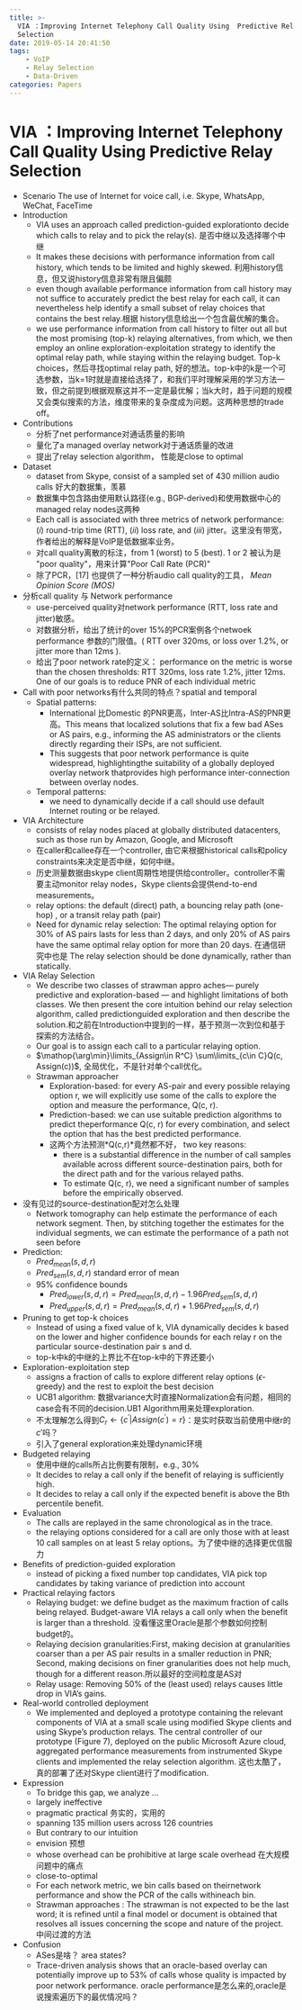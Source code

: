 ```yaml
---
title: >-
  VIA ：Improving Internet Telephony Call Quality Using  Predictive Relay
  Selection
date: 2019-05-14 20:41:50
tags: 
    - VoIP
    - Relay Selection
    - Data-Driven
categories: Papers
---
```

<!--more-->
# VIA ：Improving Internet Telephony Call Quality Using  Predictive Relay Selection
- Scenario
The use of Internet for voice call, i.e. Skype, WhatsApp, WeChat, FaceTime
- Introduction
  - VIA uses an approach called prediction-guided explorationto decide which calls to relay and to pick the relay(s).  是否中继以及选择哪个中继
  - It makes these decisions with performance information from call history, which tends to be limited and highly skewed. 利用history信息，但又说history信息非常有限且偏颇
  - even though available performance information from call history may not suffice to accurately predict the best relay for each call, it can nevertheless help identify a small subset of relay choices that contains the best relay.根据 history信息给出一个包含最优解的集合。
  - we use performance information from call history to filter out all but the most promising (top-k) relaying alternatives, from which, we then employ an online exploration-exploitation strategy to identify the optimal relay path, while staying within the relaying budget. Top-k choices，然后寻找optimal relay path, 好的想法。top-k中的k是一个可选参数，当k=1时就是直接给选择了，和我们平时理解采用的学习方法一致，但之前提到根据观察这并不一定是最优解；当k大时，趋于问题的规模又会类似搜索的方法，维度带来的复杂度成为问题。这两种思想的trade off。
- Contributions
  - 分析了net performance对通话质量的影响
  - 量化了a managed overlay network对于通话质量的改进
  - 提出了relay selection algorithm， 性能是close to optimal
- Dataset
  - dataset from Skype, consist of a sampled set of 430 million audio calls 好大的数据集，羡慕
  - 数据集中包含路由使用默认路径(e.g., BGP-derived)和使用数据中心的managed relay nodes这两种
  - Each call is associated with three metrics of network performance: (*i*) round-trip time (RTT), (*ii*) loss rate, and (*iii*) jitter。这里没有带宽，作者给出的解释是VoIP是低数据率业务。
  - 对call quality离散的标注，from 1 (worst) to 5 (best). 1 or 2 被认为是 "poor quality"，用来计算"Poor Call Rate (PCR)"
  - 除了PCR，[17] 也提供了一种分析audio call quality的工具， *Mean Opinion Score (MOS)*
- 分析call quality 与  Network performance
   - use-perceived quality对network performance (RTT, loss rate and jitter)敏感。
   - 对数据分析，给出了统计的over 15%的PCR案例各个netwoek performance 参数的门限值。( RTT over 320ms, or loss over 1.2%, or jitter more than 12ms ). 
   - 给出了poor network rate的定义： performance on the metric is worse than the chosen thresholds: RTT  320ms, loss rate  1.2%, jitter  12ms. One of our goals is to reduce PNR of each individual metric
 - Call with poor networks有什么共同的特点？spatial and temporal
   - Spatial patterns: 
      - International 比Domestic 的PNR更高，Inter-AS比Intra-AS的PNR更高。This means that localized solutions that fix a few bad ASes or AS pairs, e.g., informing the AS administrators or the clients directly regarding their ISPs, are not sufficient.
      - This suggests that poor network performance is quite widespread, highlightingthe suitability of a globally deployed overlay network thatprovides high performance inter-connection between overlay nodes.
    - Temporal patterns:
      - we need to dynamically decide if a call should use default Internet routing or be relayed.
- VIA Architecture
  - consists of relay nodes placed at globally distributed datacenters, such as those run by Amazon, Google, and Microsoft
  - 在caller和callee存在一个controller, 由它来根据historical calls和policy constraints来决定是否中继，如何中继。 
  - 历史测量数据由skype client周期性地提供给controller。controller不需要主动monitor relay nodes，Skype clients会提供end-to-end measurements。
  - relay options: the default (direct) path, a bouncing relay path (one-hop) , or a transit relay path (pair)
  - Need for dynamic relay selection:  The optimal relaying option for 30% of AS pairs lasts for less than 2 days, and only 20% of AS pairs have the same optimal relay option for more than 20 days. 在通信研究中也是 The relay selection should be done dynamically, rather than statically.
- VIA Relay Selection
  - We describe two classes of strawman appro aches— purely predictive and exploration-based — and highlight limitations of both classes. We then present the core intuition behind our relay selection algorithm, called predictionguided exploration and then describe the solution.和之前在Introduction中提到的一样，基于预测一次到位和基于探索的方法结合。
  - Our goal is to assign each call to a particular relaying option.
  - $\mathop{\arg\min}\limits_{Assign\in R^C} \sum\limits_{c\in C}Q(c, Assign(c))$, 全局优化，不是针对单个call优化。
  - Strawman approacher
    - Exploration-based: for every AS-pair and every possible relaying option r, we will explicitly use some of the calls to explore the option and measure the performance, Q(c, r).
    - Prediction-based: we can use suitable prediction algorithms to predict theperformance Q(c, r) for every combination, and select the option that has the best predicted performance.
    - 这两个方法预测*Q(c,r)*竟然都不好， two key reasons:
      - there is a substantial difference in the number of call samples available across different source-destination pairs, both for the direct path and for the various relayed paths.
      - To estimate Q(c, r), we need a significant number of samples before the empirically observed.
- 没有见过的source-destination配对怎么处理
  - Network tomography can help estimate the performance of each network segment. Then, by stitching together the estimates for the individual segments, we can estimate the performance of a path not seen before
- Prediction:
  - $Pred_{mean}(s,d,r)$
  - $Pred_{sem}(s,d,r)$ standard error of mean
  - 95% confidence bounds
    - $Pred_{lower}(s,d,r)=Pred_{mean}(s,d,r)-1.96Pred_{sem}(s,d,r)$
    - $Pred_{upper}(s,d,r)=Pred_{mean}(s,d,r)+1.96Pred_{sem}(s,d,r)$
- Pruning to get top-k choices
  - Instead of using a fixed value of k, VIA dynamically decides k based on the lower and higher confidence bounds for each relay r on the particular source-destination pair s and d.
  - top-k中k的中继的上界比不在top-k中的下界还要小
- Exploration-exploitation step
  - assigns a fraction of calls to explore different relay options ($\epsilon$-greedy) and the rest to exploit the best decision
  - UCB1 algorithm: 数据variance大时直接Normalization会有问题，相同的case会有不同的decision.UB1 Algorithm用来处理exploration.
  - 不太理解怎么得到$C_r\leftarrow\{c^\prime|Assign(c^\prime)=r\}$：是实时获取当前使用中继r的$c\prime$吗？
  - 引入了general exploration来处理dynamic环境
- Budgeted relaying
  - 使用中继的calls所占比例要有限制，e.g., 30%
  - It decides to relay a call only if the benefit of relaying is sufficiently high.
  - It decides to relay a call only if the expected benefit is above the Bth percentile benefit.
- Evaluation
  - The calls are replayed in the same chronological as in the trace.
  -  the relaying options considered for a call are only those with at least 10 call samples on at least 5 relay options。为了使中继的选择更优信服力
- Benefits of prediction-guided exploration
  - instead of picking a fixed number top candidates, VIA pick top candidates by taking variance of prediction into account
- Practical relaying factors
  - Relaying budget: we define budget as the maximum fraction of calls being relayed. Budget-aware VIA relays a call only when the benefit is larger than a threshold. 没看懂这里Oracle是那个参数如何控制budget的。
  - Relaying decision granularities:First, making decision at granularities coarser than a per AS pair results in a smaller reduction in PNR; Second, making decisions on finer granularities does not help much, though for a different reason.所以最好的空间粒度是AS对
  - Relay usage: Removing 50% of the (least used) relays causes little drop in VIA’s gains.
- Real-world controlled deployment
  - We implemented and deployed a prototype containing the relevant components of VIA at a small scale using modified Skype clients and using Skype’s production relays. The central controller of our prototype (Figure 7), deployed on the public Microsoft Azure cloud, aggregated performance measurements from instrumented Skype clients and implemented the relay selection algorithm. 这也太酷了，真的部署了还对Skype client进行了modification.
- Expression
  - To bridge this gap, we analyze ...
  -  largely ineffective
  -  pragmatic  practical 务实的，实用的
  -  spanning 135 million users across 126 countries
  -  But contrary to our intuition
  -  envision 预想
  -  whose overhead can be prohibitive at large scale overhead 在大规模问题中的痛点
  -  close-to-optimal
  -  For each network metric, we bin calls based on theirnetwork performance and show the PCR of the calls withineach bin.
  -  Strawman approaches : The strawman is not expected to be the last word; it is refined until a final model or document is obtained that resolves all issues concerning the scope and nature of the project. 中间过渡的方法
- Confusion
  - ASes是啥？ area states?
  - Trace-driven analysis shows that an oracle-based overlay can potentially improve up to 53% of calls whose quality is impacted by poor network performance. oracle performance是怎么来的,oracle是说搜索遍历下的最优情况吗？